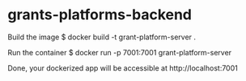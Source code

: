 # grants-platforms-backend

Build the image
$ docker build -t grant-platform-server .

Run the container
$ docker run -p 7001:7001 grant-platform-server

Done, your dockerized app will be accessible at http://localhost:7001
